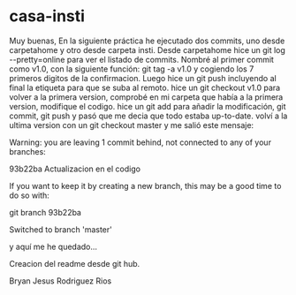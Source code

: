 # casa-insti

Muy buenas,
En la siguiente práctica he ejecutado dos commits, uno desde carpetahome y otro desde carpeta insti.
Desde carpetahome hice un git log --pretty=online para ver el listado de commits.
Nombré al primer commit como v1.0, con la siguiente función: git tag -a v1.0 y cogiendo los 7 primeros digitos de la confirmacion.
Luego hice un git push incluyendo al final la etiqueta para que se suba al remoto.
hice un git checkout v1.0 para volver a la primera version, comprobé en mi carpeta que había a la primera version, modifique el codigo.
hice un git add para añadir la modificación, git commit, git push y pasó que me decia que todo estaba up-to-date.
volví a la ultima version con un git checkout master y me salió este mensaje:


Warning: you are leaving 1 commit behind, not connected to
any of your branches:

  93b22ba Actualizacion en el codigo

If you want to keep it by creating a new branch, this may be a good time
to do so with:

 git branch <new-branch-name> 93b22ba

Switched to branch 'master'

y aquí me he quedado...



Creacion del readme desde git hub.

Bryan Jesus Rodriguez Rios

